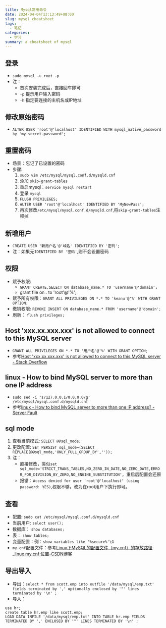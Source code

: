 ```yaml
---
title: Mysql常用命令
date: 2024-04-04T13:13:49+08:00
slug: mysql_cheatsheet
tags:
  - 笔记
categories:
  - 学习
summary: a cheatsheet of mysql
---
```


## 登录 
- `sudo mysql -u root -p` 
- 注：
  - 首次安装完成后，直接回车即可
  - `-p` 提示用户输入密码
  - `-h` 指定要连接的主机名或IP地址

## 修改原始密码
- `ALTER USER 'root'@'localhost' IDENTIFIED WITH mysql_native_password by 'my-secret-password';`

## 重置密码
- 场景：忘记了已设置的密码
- 步骤:
  1. `sudo vim /etc/mysql/mysql.conf.d/mysqld.cnf`
  2. 添加 `skip-grant-tables`
  3. 重启mysql：`service mysql restart`
  4. 登录 `mysql`
  5. `FLUSH PRIVILEGES;`
  6. `ALTER USER 'root'@'localhost' IDENTIFIED BY 'MyNewPass';`
  7. 再次修改`/etc/mysql/mysql.conf.d/mysqld.cnf`,将`skip-grant-tables`注释掉

## 新增用户
- `CREATE USER '新用户名'@'域名' IDENTIFIED BY '密码';`
- 注：如果无`IDENTIFIED BY '密码'`,则不会设置密码

## 权限
- 赋予权限: 
  - `GRANT CREATE,SELECT ON database_name.* TO 'username'@'domain';`
  - grant file on *.* to 'root'@'%';
- 赋予所有权限：`GRANT ALL PRIVILEGES ON *.* TO 'keanu'@'%' WITH GRANT OPTION;`
- 撤销权限: `REVOKE INSERT ON database_name.* FROM 'username'@'domain';`
- 刷新： `flush privileges;`

## Host 'xxx.xx.xxx.xxx' is not allowed to connect to this MySQL server 
- `GRANT ALL PRIVILEGES ON *.* TO '用户名'@'%' WITH GRANT OPTION;`
- 参考[Host 'xxx.xx.xxx.xxx' is not allowed to connect to this MySQL server - Stack Overflow](https://stackoverflow.com/questions/1559955/host-xxx-xx-xxx-xxx-is-not-allowed-to-connect-to-this-mysql-server)

## linux - How to bind MySQL server to more than one IP address
- `sudo sed -i 's/127.0.0.1/0.0.0.0/g' /etc/mysql/mysql.conf.d/mysqld.cnf`
- 参考[linux - How to bind MySQL server to more than one IP address? - Server Fault](https://serverfault.com/questions/139323/how-to-bind-mysql-server-to-more-than-one-ip-address/139324#139324)

## sql mode
1. 查看当前模式: `SELECT @@sql_mode;`
2. 更改配置: `SET PERSIST sql_mode=(SELECT REPLACE(@@sql_mode,'ONLY_FULL_GROUP_BY',''));`
3. 注：
   - 直接修改，类似`set sql_mode='STRICT_TRANS_TABLES,NO_ZERO_IN_DATE,NO_ZERO_DATE,ERROR_FOR_DIVISION_BY_ZERO,NO_ENGINE_SUBSTITUTION'`，重启后配置会还原
   - 报错：`Access denied for user 'root'@'localhost' (using password: YES)`,权限不够，改为在root用户下执行即可。

## 查看
- 配置: `sudo cat /etc/mysql/mysql.conf.d/mysqld.cnf`
- 当前用户: `select user();`
- 数据库： `show databases;`
- 表： `show tables;`
- 变量配置：例：`show variables like '%secure%'\G`
- `my.cnf`配置文件：参考[Linux下MySQL的配置文件（my.cnf）的存放路径_linux my.cnf 位置-CSDN博客](https://blog.csdn.net/yerenyuan_pku/article/details/109919451 )

## 导出导入
- 导出：`select * from scott.emp into outfile '/data/mysql/emp.txt' fields terminated by ',' optionally enclosed by '"' lines terminated by '\n' ;`
- 导入：
```mysql 
use hr;
create table hr.emp like scott.emp;
LOAD DATA INFILE '/data/mysql/emp.txt' INTO TABLE hr.emp FIELDS TERMINATED BY ',' ENCLOSED BY '"' LINES TERMINATED BY '\n' ;
```